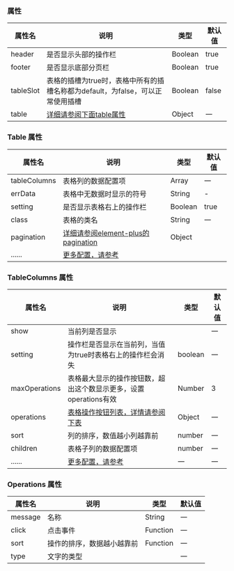 

<style>
    .dinert-table{
        width: 100%;
        padding: 0 0 16px 0;
    }
</style>

<script setup>
    const paginationData = `{
        currentPage: 1,
        pageSize: 15,
        pageSizes:[15, 30, 50, 70, 100],
        defaultPageSize:15,
        layout: 'total, sizes, prev, pager, next, jumper',
        total: 100
    }`

    let typeText = ['primary' , 'success' , 'warning' , 'danger' , 'info' , 'default'].join("' | '")
        typeText = "'" + typeText + "'"
</script>


### 属性
| 属性名    | 说明                                                                           | 类型    | 默认值 |
| --------- | ------------------------------------------------------------------------------ | ------- | ------ |
| header    | 是否显示头部的操作栏                                                           | Boolean | true   |
| footer    | 是否显示底部分页栏                                                             | Boolean | true   |
| tableSlot | 表格的插槽为true时，表格中所有的插槽名称都为default，为false，可以正常使用插槽 | Boolean | false  |
| table     | [详细请参阅下面table属性](#table-属性)                                         | Object  | 一     |


### Table 属性

| 属性名       | 说明                                                                                           | 类型    | 默认值                                                       |
| ------------ | ---------------------------------------------------------------------------------------------- | ------- | ------------------------------------------------------------ |
| tableColumns | 表格列的数据配置项                                                                             | Array   | 一                                                           |
| errData      | 表格中无数据时显示的符号                                                                       | String  | -                                                            |
| setting      | 是否显示表格右上的操作栏                                                                       | Boolean | true                                                         |
| class        | 表格的类名                                                                                     | String  | 一                                                           |
| pagination   | [详细请参阅element-plus的pagination](https://element-plus.org/en-US/component/pagination.html) | Object  | <dinert-api-typing type="object" :details="paginationData"/> |
| ......       | [更多配置，请参考](https://element-plus.org/en-US/component/table.html#table-attributes)       |


### TableColumns 属性
| 属性名        | 说明                                                                                            | 类型                                                                     | 默认值 |
| ------------- | ----------------------------------------------------------------------------------------------- | ------------------------------------------------------------------------ | ------ |
| show          | 当前列是否显示                                                                                  | <dinert-api-typing type="enmu" details="boolean \| (model) => boolean"/> | 一     |
| setting       | 操作栏是否显示在当前列，当值为true时表格右上的操作栏会消失                                      | boolean                                                                  | 一     |
| maxOperations | 表格最大显示的操作按钮数，超出这个数显示更多，设置operations有效                                | Number                                                                   | 3      |
| operations    | [表格操作按钮列表，详情请参阅下表](#operations-属性)                                                                | Object                                                                   | 一     |
| sort          | 列的排序，数值越小列越靠前                                                                      | number                                                                   | 一     |
| children      | 表格子列的数据配置项                                                                            | number                                                                   | 一     |
| ......        | [更多配置，请参考](https://element-plus.org/en-US/component/table.html#table-column-attributes) | 一                                                                       | 一     |

### Operations 属性
| 属性名  | 说明                       | 类型                                                 | 默认值 |
| ------- | -------------------------- | ---------------------------------------------------- | ------ |
| message | 名称                       | String                                               | 一     |
| click   | 点击事件                   | Function                                             | 一     |
| sort    | 操作的排序，数据越小越靠前 | Function                                             | 一     |
| type    | 文字的类型                 | <dinert-api-typing type="enmu" :details="typeText"/> | 一     |
